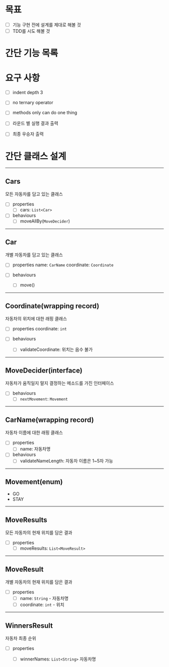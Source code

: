 # 목표

- [ ] 기능 구현 전에 설계를 제대로 해볼 것
- [ ] TDD를 시도 해볼 것

# 간단 기능 목록

# 요구 사항

- [ ] indent depth 3
- [ ] no ternary operator
- [ ] methods only can do one thing

- [ ] 라운드 별 실행 결과 출력
- [ ] 최종 우승자 출력

# 간단 클래스 설계

---

## Cars

모든 자동차를 담고 있는 클래스

-[ ] properties
    - [ ] cars: `List<Car>`
-[ ] behaviours
    - [ ] moveAllBy(`MoveDecider`)

---

## Car

개별 자동차를 담고 있는 클래스

-[ ] properties
 name: `CarName`
 coordinate: `Coordinate`

-[ ] behaviours
    - [ ] move()

---

## Coordinate(wrapping record)

자동차의 위치에 대한 래핑 클래스

-[ ] properties
 coordinate: `int`

-[ ] behaviours
    - [ ] validateCoordinate: 위치는 음수 불가

---

## MoveDecider(interface)

자동차가 움직일지 말지 결정하는 메소드를 가진 인터페이스

-[ ] behaviours
    - [ ] `nextMovement`: `Movement`

---

## CarName(wrapping record)

자동차 이름에 대한 래핑 클래스

-[ ] properties
    - [ ] name: 자동차명

-[ ] behaviours
    - [ ] validateNameLength: 자동차 이름은 1~5자 가능

---

## Movement(enum)

- GO
- STAY

---

## MoveResults

모든 자동차의 현재 위치를 담은 결과

-[ ] properties
    - [ ] moveResults: `List<MoveResult>`

---

## MoveResult

개별 자동차의 현재 위치를 담은 결과

-[ ] properties
    - [ ] name: `String` - 자동차명
    - [ ] coordinate: `int` - 위치

---

## WinnersResult

자동차 최종 순위

-[ ] properties
    - [ ] winnerNames: `List<String>` 자동차명

